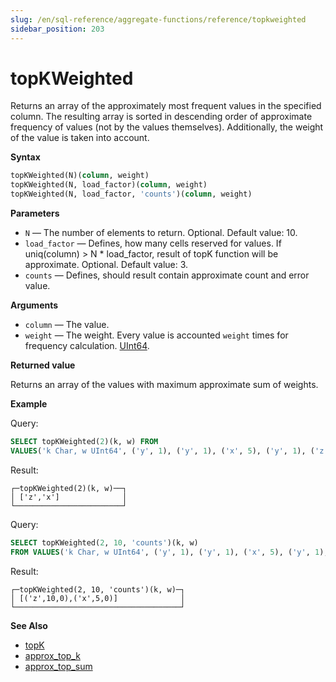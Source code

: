 ```yaml
---
slug: /en/sql-reference/aggregate-functions/reference/topkweighted
sidebar_position: 203
---
```


# topKWeighted

Returns an array of the approximately most frequent values in the specified column. The resulting array is sorted in descending order of approximate frequency of values (not by the values themselves). Additionally, the weight of the value is taken into account.

**Syntax**

``` sql
topKWeighted(N)(column, weight)
topKWeighted(N, load_factor)(column, weight)
topKWeighted(N, load_factor, 'counts')(column, weight)
```

**Parameters**

- `N` — The number of elements to return. Optional. Default value: 10.
- `load_factor` — Defines, how many cells reserved for values. If uniq(column) > N * load_factor, result of topK function will be approximate. Optional. Default value: 3.
- `counts` — Defines, should result contain approximate count and error value.

**Arguments**

- `column` — The value.
- `weight` — The weight. Every value is accounted `weight` times for frequency calculation. [UInt64](../../../sql-reference/data-types/int-uint.md).

**Returned value**

Returns an array of the values with maximum approximate sum of weights.

**Example**

Query:

``` sql
SELECT topKWeighted(2)(k, w) FROM
VALUES('k Char, w UInt64', ('y', 1), ('y', 1), ('x', 5), ('y', 1), ('z', 10))
```

Result:

``` text
┌─topKWeighted(2)(k, w)──┐
│ ['z','x']              │
└────────────────────────┘
```

Query:

``` sql
SELECT topKWeighted(2, 10, 'counts')(k, w)
FROM VALUES('k Char, w UInt64', ('y', 1), ('y', 1), ('x', 5), ('y', 1), ('z', 10))
```

Result:

``` text
┌─topKWeighted(2, 10, 'counts')(k, w)─┐
│ [('z',10,0),('x',5,0)]              │
└─────────────────────────────────────┘
```

**See Also**

- [topK](../../../sql-reference/aggregate-functions/reference/topk.md)
- [approx_top_k](../../../sql-reference/aggregate-functions/reference/approxtopk.md)
- [approx_top_sum](../../../sql-reference/aggregate-functions/reference/approxtopsum.md)